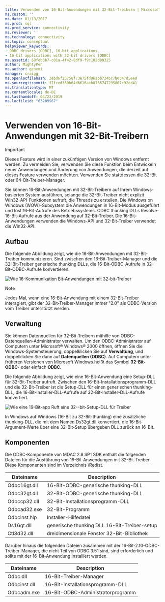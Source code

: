 ```yaml
---
title: Verwenden von 16-Bit-Anwendungen mit 32-Bit-Treibern | Microsoft-Dokumentation
ms.custom: ''
ms.date: 01/19/2017
ms.prod: sql
ms.prod_service: connectivity
ms.reviewer: ''
ms.technology: connectivity
ms.topic: conceptual
helpviewer_keywords:
- ODBC drivers [ODBC], 16-bit applications
- 16-bit applications with 32-bit drivers [ODBC]
ms.assetid: 68feb3b7-c01a-4f42-8df9-f9c182d89325
author: MightyPen
ms.author: genemi
manager: craigg
ms.openlocfilehash: 3ebd6f25758f73e75fd96abb734bc7b0347d5ee0
ms.sourcegitcommit: f7fced330b64d6616aeb8766747295807c92dd41
ms.translationtype: MT
ms.contentlocale: de-DE
ms.lasthandoff: 04/23/2019
ms.locfileid: "63209967"
---
```

# <a name="using-16-bit-applications-with-32-bit-drivers"></a>Verwenden von 16-Bit-Anwendungen mit 32-Bit-Treibern
> [!IMPORTANT]  
>  Dieses Feature wird in einer zukünftigen Version von Windows entfernt werden. Zu vermeiden Sie, verwenden Sie diese Funktion beim Entwickeln neuer Anwendungen und Änderung von Anwendungen, die derzeit auf dieses Feature verwenden möchten. Verwenden Sie stattdessen die 32-Bit oder 64-Bit-Treiber-Manager.  
  
 Sie können 16-Bit-Anwendungen mit 32-Bit-Treibern auf Ihrem Windows-basierten System ausführen, solange die 32-Bit-Treiber nicht explizit Win32-API-Funktionen aufruft, die Threads zu erstellen. Die Windows on Windows (WOW)-Subsystem die Anwendungen in 16-Bit-Modus ausgeführt und löst 16-Bit-Aufrufe des Betriebssystems. ODBC thunking DLLs Resolve-16-Bit-Aufrufe aus der Anwendung auf 32-Bit-Treiber. Die 16-Bit-Anwendungen verwenden die Windows-API und 32-Bit-Treiber verwendet die Win32-API.  
  
## <a name="architecture"></a>Aufbau  
 Die folgende Abbildung zeigt, wie die 16-Bit-Anwendungen mit 32-Bit-Treiber kommunizieren. Sind zwischen den 16-Bit-Treiber-Manager und die 32-Bit-Treiber generische thunking DLLs, die 16-Bit-ODBC-Aufrufe in 32-Bit-ODBC-Aufrufe konvertieren.  
  
 ![Wie 16&#45;Kommunikation Bit-Anwendungen mit 32&#45;bit-Treiber](../../odbc/microsoft/media/sdka2.gif "sdka2")  
  
> [!NOTE]  
>  Jedes Mal, wenn eine 16-Bit-Anwendung mit einem 32-Bit-Treiber interagiert, gibt der 32-Bit-Treiber-Manager immer "2.0" als ODBC-Version vom Treiber unterstützt werden.  
  
## <a name="administration"></a>Verwaltung  
 Sie können Datenquellen für 32-Bit-Treibern mithilfe von ODBC-Datenquellen-Administrator verwalten. Um den ODBC-Administrator auf Computern unter Microsoft® Windows® 2000 öffnen, öffnen Sie die Windows-Systemsteuerung, doppelklicken Sie auf **Verwaltung**, und doppelklicken Sie dann auf **Datenquellen (ODBC)**. Auf Computern unter früheren Versionen von Microsoft Windows heißt das Symbol **32-Bit-ODBC-** oder einfach **ODBC**.  
  
 Die folgende Abbildung zeigt, wie eine 16-Bit-Anwendung eine Setup-DLL für 32-Bit-Treiber aufruft. Zwischen den 16-Bit-Installationsprogramm-DLL und die 32-Bit-Treiber ist die Setup-DLL für einen generischen thunking-DLL, die 16-Bit-Installer-DLL-Aufrufe auf 32-Bit-Installer-DLL-Aufrufe konvertiert.  
  
 ![Wie eine 16&#45;Bit-app Ruft eine 32&#45;-bit-Setup-DLL für Treiber](../../odbc/microsoft/media/sdka3.gif "sdka3")  
  
 In Windows auf Windows (16-Bit zu 32-Bit-thunking) eine zusätzliche thunking-DLL, die mit dem Namen Ds32gt.dll konvertiert, die 16-Bit-Argument-Werte über eine 32-Bit-Setup übergeben DLL zurück an 16-Bit.  
  
## <a name="components"></a>Komponenten  
 Die ODBC-Komponente von MDAC 2.8 SP1 SDK enthält die folgenden Dateien für die Ausführung von 16-Bit-Anwendungen mit 32-Bit-Treiber. Diese Komponenten sind im Verzeichnis \Redist.  
  
|Dateiname|Description|  
|---------------|-----------------|  
|Odbc16gt.dll|16-Bit-ODBC-generische thunking-DLL|  
|Odbc32gt.dll|32-Bit-ODBC-generische thunking-DLL|  
|Odbccp32.dll|32-Bit-Installationsprogramm-DLL|  
|Odbcad32.exe|32-Bit-Programm|  
|Odbcinst.hlp|Installer-Hilfedatei|  
|Ds16gt.dll|generische thunking DLL 16-Bit-Treiber-setup|  
|Ctl3d32.dll|dreidimensionale Fenster 32-Bit-Bibliothek|  
  
 Darüber hinaus die folgenden Dateien zusammen mit der 16-Bit-2.10-ODBC-Treiber-Manager, die nicht Teil von ODBC 3.51 sind, sind erforderlich und sollte mit der 16-Bit-Anwendung installiert werden.  
  
|Dateiname|Description|  
|---------------|-----------------|  
|Odbc.dll|16-Bit-Treiber-Manager|  
|Odbcinst.dll|16-Bit-Installationsprogramm-DLL|  
|Odbcadm.exe|16-Bit-ODBC-Administratorprogramm|
